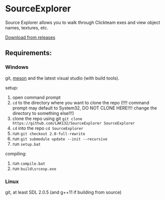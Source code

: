 # SourceExplorer

Source Explorer allows you to walk through Clickteam exes and view object names, textures, etc.

[Download from releases](https://github.com/LAK132/SourceExplorer/releases)

## Requirements:

### Windows
git, [meson](https://mesonbuild.com/) and the latest visual studio (with build tools).

setup:
1. open command prompt
2. `cd` to the directory where you want to clone the repo (!!!! command prompt may default to System32, DO NOT CLONE HERE!!!! change the directory to something else!!!)
3. clone the repo using git `git clone https://github.com/LAK132/SourceExplorer SourceExplorer`
4. `cd` into the repo `cd SourceExplorer`
5. run `git checkout 2.0-full-rewrite`
6. run `git submodule update --init --recursive`
7. run `setup.bat`

compiling:
1. run `compile.bat`
2. run `build\srcexp.exe`

### Linux
git, at least SDL 2.0.5 (and g++11 if building from source)

